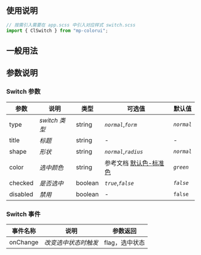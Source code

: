 ## 使用说明

```jsx
// 按需引入需要在 app.scss 中引入对应样式 switch.scss
import { ClSwitch } from "mp-colorui";
```

## 一般用法

<CodeShow componentName='switch' />

## 参数说明

### Switch 参数

| 参数     | 说明          | 类型    | 可选值                                                      | 默认值     |
| -------- | ------------- | ------- | ----------------------------------------------------------- | ---------- |
| type     | _switch 类型_ | string  | _`normal`_,_`form`_                                         | _`normal`_ |
| title    | _标题_        | string  | -                                                           | -          |
| shape    | _形状_        | string  | _`normal`_,_`radius`_                                       | _`normal`_ |
| color    | _选中颜色_    | string  | 参考文档 [默认色-标准色](/mp-colorui-doc/home/color#标准色) | _`green`_  |
| checked  | _是否选中_    | boolean | _`true`_,_`false`_                                          | _`false`_  |
| disabled | _禁用_        | boolean | -                                                           | `false`    |

### Switch 事件

| 事件名称 | 说明                 | 参数返回       |
| -------- | -------------------- | -------------- |
| onChange | _改变选中状态时触发_ | flag，选中状态 |

<FloatPhone url="https://yinliangdream.github.io/mp-colorui-h5-demo/#/package/formPackage/switch/index" />
